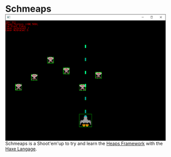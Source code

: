 # Schmeaps <img src="ScreenIG.PNG" align="right">

Schmeaps is a Shoot'em'up to try and learn the [Heaps Framework](https://heaps.io/) with the [Haxe Langage](https://haxe.org/).
